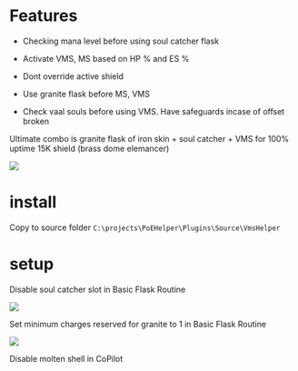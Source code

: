 # Features

* Checking mana level before using soul catcher flask

* Activate VMS, MS based on HP % and ES %

* Dont override active shield

* Use granite flask before MS, VMS

* Check vaal souls before using VMS. Have safeguards incase of offset broken

Ultimate combo is granite flask of iron skin + soul catcher + VMS for 100% uptime 15K shield (brass dome elemancer)

![](https://i.imgur.com/steesPN.png)

# install

Copy to source folder `C:\projects\PoEHelper\Plugins\Source\VmsHelper`

# setup 

Disable soul catcher slot in Basic Flask Routine

![](https://i.imgur.com/9vIPUHa.png)

Set minimum charges reserved for granite to 1 in Basic Flask Routine

![](https://i.imgur.com/ji6KJoX.png)

Disable molten shell in CoPilot
